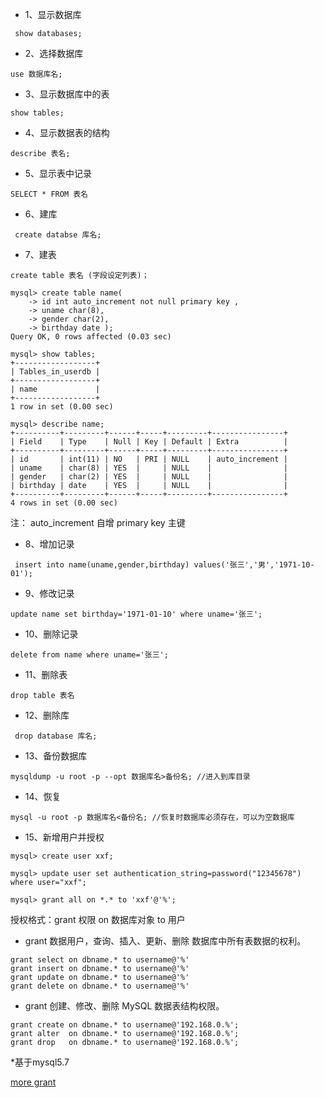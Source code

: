 - 1、显示数据库
```
 show databases;
```

- 2、选择数据库
```
use 数据库名;
```

- 3、显示数据库中的表
```
show tables;
```

- 4、显示数据表的结构 
```
describe 表名;
```

- 5、显示表中记录 
```
SELECT * FROM 表名
```
- 6、建库
```
 create databse 库名;
```

- 7、建表
```
create table 表名 (字段设定列表)；

mysql> create table name(
    -> id int auto_increment not null primary key ,
    -> uname char(8),
    -> gender char(2),
    -> birthday date );
Query OK, 0 rows affected (0.03 sec)

mysql> show tables;
+------------------+
| Tables_in_userdb |
+------------------+
| name             |
+------------------+
1 row in set (0.00 sec)

mysql> describe name;
+----------+---------+------+-----+---------+----------------+
| Field    | Type    | Null | Key | Default | Extra          |
+----------+---------+------+-----+---------+----------------+
| id       | int(11) | NO   | PRI | NULL    | auto_increment |
| uname    | char(8) | YES  |     | NULL    |                |
| gender   | char(2) | YES  |     | NULL    |                |
| birthday | date    | YES  |     | NULL    |                |
+----------+---------+------+-----+---------+----------------+
4 rows in set (0.00 sec)
```
注： auto_increment 自增
     primary key    主键

- 8、增加记录
```
 insert into name(uname,gender,birthday) values('张三','男','1971-10-01');
```

- 9、修改记录
```
update name set birthday='1971-01-10' where uname='张三';
```

- 10、删除记录
```
delete from name where uname='张三';
```

- 11、删除表
```
drop table 表名
```

- 12、删除库
```
 drop database 库名;
```

- 13、备份数据库 
```
mysqldump -u root -p --opt 数据库名>备份名; //进入到库目录
```

- 14、恢复
```
mysql -u root -p 数据库名<备份名; //恢复时数据库必须存在，可以为空数据库
```

- 15、新增用户并授权
```
mysql> create user xxf;

mysql> update user set authentication_string=password("12345678") where user="xxf"; 

mysql> grant all on *.* to 'xxf'@'%';

```

授权格式：grant 权限 on 数据库对象 to 用户

- grant 数据用户，查询、插入、更新、删除 数据库中所有表数据的权利。
```
grant select on dbname.* to username@'%'
grant insert on dbname.* to username@'%'
grant update on dbname.* to username@'%'
grant delete on dbname.* to username@'%'
```

- grant 创建、修改、删除 MySQL 数据表结构权限。
```
grant create on dbname.* to username@'192.168.0.%';
grant alter  on dbname.* to username@'192.168.0.%';
grant drop   on dbname.* to username@'192.168.0.%';
```
*基于mysql5.7

[more grant](http://www.cnblogs.com/hcbin/archive/2010/04/23/1718379.html)

